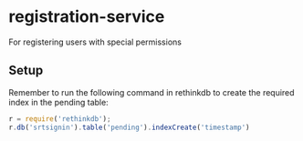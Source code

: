 # registration-service
For registering users with special permissions

## Setup

Remember to run the following command in rethinkdb to create the required index in the pending table:

```javascript
r = require('rethinkdb');
r.db('srtsignin').table('pending').indexCreate('timestamp')
```